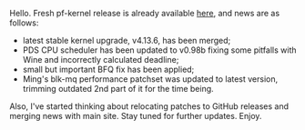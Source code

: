 Hello. Fresh pf-kernel release is already available
[here](https://pf.natalenko.name/sources/4.13/patch-4.13-pf8.xz), and news are
as follows:

  * latest stable kernel upgrade, v4.13.6, has been merged;
  * PDS CPU scheduler has been updated to v0.98b fixing some pitfalls with Wine and incorrectly calculated deadline;
  * small but important BFQ fix has been applied;
  * Ming's blk-mq performance patchset was updated to latest version, trimming outdated 2nd part of it for the time being.

Also, I've started thinking about relocating patches to GitHub releases and
merging news with main site. Stay tuned for further updates. Enjoy.

